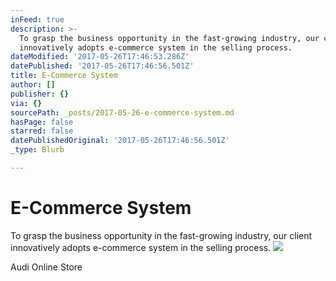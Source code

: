 ```yaml
---
inFeed: true
description: >-
  To grasp the business opportunity in the fast-growing industry, our client
  innovatively adopts e-commerce system in the selling process.
dateModified: '2017-05-26T17:46:53.286Z'
datePublished: '2017-05-26T17:46:56.501Z'
title: E-Commerce System
author: []
publisher: {}
via: {}
sourcePath: _posts/2017-05-26-e-commerce-system.md
hasPage: false
starred: false
datePublishedOriginal: '2017-05-26T17:46:56.501Z'
_type: Blurb

---
```

# E-Commerce System

To grasp the business opportunity in the fast-growing industry, our client innovatively adopts e-commerce system in the selling process.
![](https://the-grid-user-content.s3-us-west-2.amazonaws.com/009e283d-5454-4c94-bffb-87045306d158.jpg)

<article style=""><p>Audi Online Store</p></article>